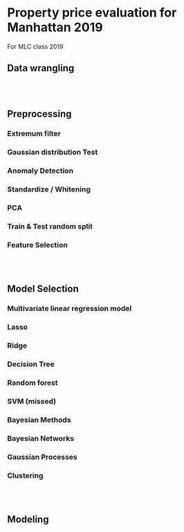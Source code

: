 # Property price evaluation for Manhattan 2019
For MLC class 2019

## Data wrangling
<br> 

## Preprocessing
### Extremum filter
### Gaussian distribution Test
### Anomaly Detection
### Standardize / Whitening
### PCA
### Train & Test random split
### Feature Selection
<br> 

## Model Selection
### Multivariate linear regression model
### Lasso
### Ridge
### Decision Tree
### Random forest
### SVM (missed)
### Bayesian Methods
### Bayesian Networks
### Gaussian Processes
### Clustering
<br> 

## Modeling
